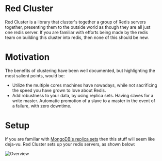 Red Cluster
===========

Red Cluster is a library that cluster's together a group of Redis servers together, presenting them to the outside world as though they are all just one redis server. If you are familiar with efforts being made by the redis team on building this cluster into redis, then none of this should be new.

Motivation
==========
The benefits of clustering have been well documented, but highlighting the most salient points, would be:

* Utilize the multiple cores machines have nowadays, while not sacrificing the speed you have grown to love about Redis.
* Add robustness to your data, by using replica sets. Having slaves for a write master. Automatic promotion of a slave to a master in the event of a failure, with zero downtime.

Setup
=====
If you are familiar with [MongoDB's replica sets](http://www.mongodb.org/display/DOCS/Replica+Sets) then this stuff will seem like deja-vu. Red Cluster sets up your redis servers, as shown below:

                                    
![Overview](https://img.skitch.com/20111026-e3w8stdemf33gyj8ciqauxpnyj.png)
